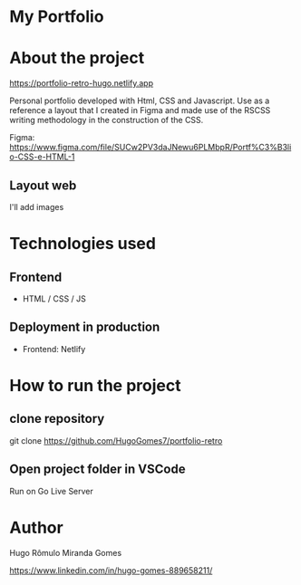 # My Portfolio

# About the project

https://portfolio-retro-hugo.netlify.app

Personal portfolio developed with Html, CSS and Javascript. Use as a reference a layout that I created in Figma and made use of the RSCSS writing methodology in the construction of the CSS.

Figma: https://www.figma.com/file/SUCw2PV3daJNewu6PLMbpR/Portf%C3%B3lio-CSS-e-HTML-1


## Layout web 
I'll add images

# Technologies used
## Frontend
- HTML / CSS / JS

## Deployment in production
- Frontend: Netlify

# How to run the project
## clone repository
git clone https://github.com/HugoGomes7/portfolio-retro

## Open project folder in VSCode
Run on Go Live Server 

# Author
Hugo Rômulo Miranda Gomes

https://www.linkedin.com/in/hugo-gomes-889658211/
